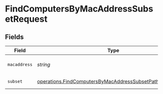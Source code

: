 # FindComputersByMacAddressSubsetRequest


## Fields

| Field                                                                                                                                  | Type                                                                                                                                   | Required                                                                                                                               | Description                                                                                                                            |
| -------------------------------------------------------------------------------------------------------------------------------------- | -------------------------------------------------------------------------------------------------------------------------------------- | -------------------------------------------------------------------------------------------------------------------------------------- | -------------------------------------------------------------------------------------------------------------------------------------- |
| `macaddress`                                                                                                                           | *string*                                                                                                                               | :heavy_check_mark:                                                                                                                     | Mac address to filter by                                                                                                               |
| `subset`                                                                                                                               | [operations.FindComputersByMacAddressSubsetPathParamSubset](../../models/operations/findcomputersbymacaddresssubsetpathparamsubset.md) | :heavy_check_mark:                                                                                                                     | Subset to filter by                                                                                                                    |